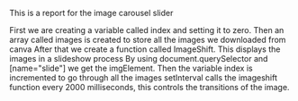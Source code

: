 This is a report for the image carousel slider

First we are creating a variable called index and setting it to zero.
Then an array called images is created to store all the images we downloaded from canva
After that we create a function called ImageShift. This displays the images in a slideshow process
By using document.querySelector and [name="slide"] we get the imgElement.
Then the variable index is incremented to go through all the images
setInterval calls the imageshift function every 2000 milliseconds, this controls the transitions of the image.

